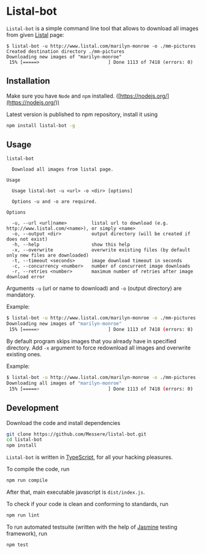 # Listal-bot

`Listal-bot` is a simple command line tool that allows to download all images
from given [Listal](http://www.listal.com) page:

```text
$ listal-bot -u http://www.listal.com/marilyn-monroe -o ./mm-pictures
Created destination directory ./mm-pictures
Downloading new images of "marilyn-monroe"
 15% [=====>                         ] Done 1113 of 7418 (errors: 0)
```

## Installation

Make sure you have `Node` and `npm` installed.
([https://nodejs.org/](https://nodejs.org/))

Latest version is published to npm repository, install it using

```bash
npm install listal-bot -g
```

## Usage

```text
listal-bot

  Download all images from listal page.

Usage

  Usage listal-bot -u <url> -o <dir> [options]

  Options -u and -o are required.

Options

  -u, --url <url|name>         listal url to download (e.g. http://www.listal.com/<name>), or simply <name>
  -o, --output <dir>           output directory (will be created if does not exist)
  -h, --help                   show this help
  -x, --overwrite              overwrite existing files (by default only new files are downloaded)
  -t, --timeout <seconds>      image download timeout in seconds
  -c, --concurrency <number>   number of concurrent image downloads
  -r, --retries <number>       maximum number of retries after image download error

```

Arguments `-u` (url or name to download) and `-o` (output directory) are mandatory.

Example:

```bash
$ listal-bot -u http://www.listal.com/marilyn-monroe -o ./mm-pictures
Downloading new images of "marilyn-monroe"
 15% [=====>                         ] Done 1113 of 7418 (errors: 0)
```

By default program skips images that you already have in specified directory.
Add `-x` argument to force redownload all images and overwrite existing ones.

Example:

```bash
$ listal-bot -u http://www.listal.com/marilyn-monroe -o ./mm-pictures -x
Downloading all images of "marilyn-monroe"
 15% [=====>                         ] Done 1113 of 7418 (errors: 0)
```

## Development

Download the code and install dependencies

```bash
git clone https://github.com/Messere/listal-bot.git
cd listal-bot
npm install
```

`Listal-bot` is written in [TypeScript](https://www.typescriptlang.org/), for all your
hacking pleasures.

To compile the code, run

```bash
npm run compile
```

After that, main executable javascript is `dist/index.js`.

To check if your code is clean and conforming to standards, run

```bash
npm run lint
```

To run automated testsuite (written with the help of
[Jasmine](https://jasmine.github.io/) testing framework), run

```bash
npm test
```

